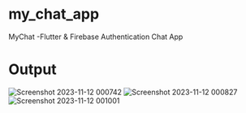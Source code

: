 # my_chat_app
MyChat -Flutter & Firebase Authentication Chat App

# Output

![Screenshot 2023-11-12 000742](https://github.com/Jitesh49/my_chat_app/assets/66079577/80413cb7-4d19-4e8f-85df-66750608514e)
![Screenshot 2023-11-12 000827](https://github.com/Jitesh49/my_chat_app/assets/66079577/be9a857e-13f7-4e93-9fa5-2f450ee74936)
![Screenshot 2023-11-12 001001](https://github.com/Jitesh49/my_chat_app/assets/66079577/78dbea35-1708-4fd7-9d29-e2b41e680a51)
